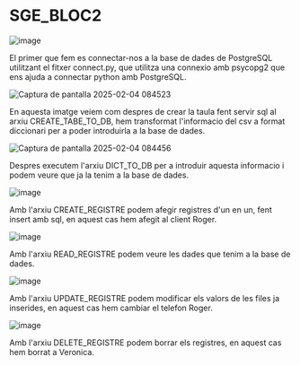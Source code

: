 # SGE_BLOC2
![image](https://github.com/user-attachments/assets/533bd0cd-b515-454b-a18c-1a0994285d12)

El primer que fem es connectar-nos a la base de dades de PostgreSQL utilitzant el fitxer connect.py, que utilitza una connexio amb psycopg2 que ens ajuda a connectar python amb PostgreSQL.

![Captura de pantalla 2025-02-04 084523](https://github.com/user-attachments/assets/b0acffa6-4e1e-4687-ad62-886e60963240)

En aquesta imatge veiem com despres de crear la taula fent servir sql al arxiu CREATE_TABE_TO_DB, hem transformat l'informacio del csv a format diccionari per a poder introduirla a la base de dades. 

![Captura de pantalla 2025-02-04 084456](https://github.com/user-attachments/assets/3724db72-d61e-4223-b47d-81c559942f7d)

Despres executem l'arxiu DICT_TO_DB per a introduir aquesta informacio i podem veure que ja la tenim a la base de dades.

![image](https://github.com/user-attachments/assets/c38c327f-af1b-4096-bae9-bfbc8e5a017d)

Amb l'arxiu CREATE_REGISTRE podem afegir registres d'un en un, fent insert amb sql, en aquest cas hem afegit al client Roger.

![image](https://github.com/user-attachments/assets/eda11778-500d-4925-bd39-620b43f18ed8)

Amb l'arxiu READ_REGISTRE podem veure les dades que tenim a la base de dades.

![image](https://github.com/user-attachments/assets/aa2d5e26-af56-459a-8a77-57a810e66b25)

Amb l'arxiu UPDATE_REGISTRE podem modificar els valors de les files ja inserides, en aquest cas hem cambiar el telefon Roger.

![image](https://github.com/user-attachments/assets/e61c3deb-bc58-4503-893b-8cc66aeb3c62)

Amb l'arxiu DELETE_REGISTRE podem borrar els registres, en aquest cas hem borrat a Veronica.
